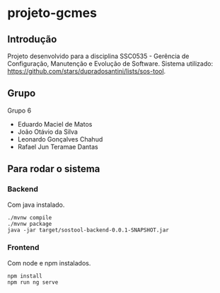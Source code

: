 # projeto-gcmes

## Introdução
Projeto desenvolvido para a disciplina SSC0535 - Gerência de Configuração, Manutenção e Evolução de Software.
Sistema utilizado: https://github.com/stars/dupradosantini/lists/sos-tool.

## Grupo

Grupo 6

- Eduardo Maciel de Matos
- João Otávio da Silva
- Leonardo Gonçalves Chahud
- Rafael Jun Teramae Dantas

## Para rodar o sistema
### Backend
Com java instalado.
```
./mvnw compile
./mvnw package
java -jar target/sostool-backend-0.0.1-SNAPSHOT.jar
```

### Frontend
Com node e npm instalados.
```
npm install
npm run ng serve
```
